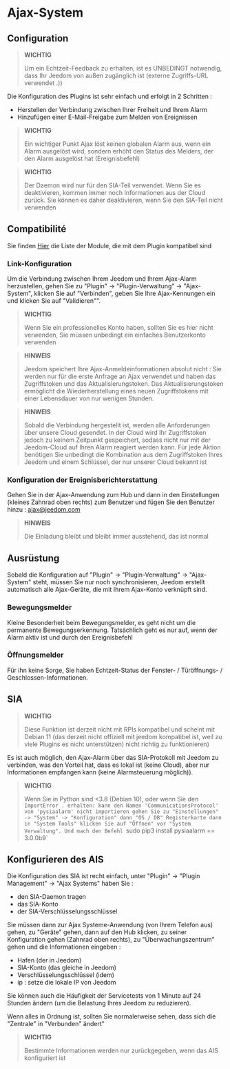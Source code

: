 # Ajax-System

## Configuration

>**WICHTIG**
>
>Um ein Echtzeit-Feedback zu erhalten, ist es UNBEDINGT notwendig, dass Ihr Jeedom von außen zugänglich ist (externe Zugriffs-URL verwendet .))

Die Konfiguration des Plugins ist sehr einfach und erfolgt in 2 Schritten : 

- Herstellen der Verbindung zwischen Ihrer Freiheit und Ihrem Alarm
- Hinzufügen einer E-Mail-Freigabe zum Melden von Ereignissen  

>**WICHTIG**
>
>Ein wichtiger Punkt Ajax löst keinen globalen Alarm aus, wenn ein Alarm ausgelöst wird, sondern erhöht den Status des Melders, der den Alarm ausgelöst hat (Ereignisbefehl)

>**WICHTIG**
>
>Der Daemon wird nur für den SIA-Teil verwendet. Wenn Sie es deaktivieren, kommen immer noch Informationen aus der Cloud zurück. Sie können es daher deaktivieren, wenn Sie den SIA-Teil nicht verwenden

## Compatibilité

Sie finden [Hier](https://compatibility.jeedom.com/index.php?v=d&p=home&plugin=ajaxSystem) die Liste der Module, die mit dem Plugin kompatibel sind

### Link-Konfiguration 

Um die Verbindung zwischen Ihrem Jeedom und Ihrem Ajax-Alarm herzustellen, gehen Sie zu "Plugin" -> "Plugin-Verwaltung" -> "Ajax-System", klicken Sie auf "Verbinden", geben Sie Ihre Ajax-Kennungen ein und klicken Sie auf "Validieren"".

>**WICHTIG**
>
>Wenn Sie ein professionelles Konto haben, sollten Sie es hier nicht verwenden, Sie müssen unbedingt ein einfaches Benutzerkonto verwenden

>**HINWEIS**
>
> Jeedom speichert Ihre Ajax-Anmeldeinformationen absolut nicht : Sie werden nur für die erste Anfrage an Ajax verwendet und haben das Zugriffstoken und das Aktualisierungstoken. Das Aktualisierungstoken ermöglicht die Wiederherstellung eines neuen Zugriffstokens mit einer Lebensdauer von nur wenigen Stunden.

>**HINWEIS**
>
> Sobald die Verbindung hergestellt ist, werden alle Anforderungen über unsere Cloud gesendet. In der Cloud wird Ihr Zugriffstoken jedoch zu keinem Zeitpunkt gespeichert, sodass nicht nur mit der Jeedom-Cloud auf Ihren Alarm reagiert werden kann. Für jede Aktion benötigen Sie unbedingt die Kombination aus dem Zugriffstoken Ihres Jeedom und einem Schlüssel, der nur unserer Cloud bekannt ist 

### Konfiguration der Ereignisberichterstattung

Gehen Sie in der Ajax-Anwendung zum Hub und dann in den Einstellungen (kleines Zahnrad oben rechts) zum Benutzer und fügen Sie den Benutzer hinzu : ajax@jeedom.com

>**HINWEIS**
>
>Die Einladung bleibt und bleibt immer ausstehend, das ist normal

## Ausrüstung 

Sobald die Konfiguration auf "Plugin" -> "Plugin-Verwaltung" -> "Ajax-System" steht, müssen Sie nur noch synchronisieren, Jeedom erstellt automatisch alle Ajax-Geräte, die mit Ihrem Ajax-Konto verknüpft sind. 

### Bewegungsmelder

Kleine Besonderheit beim Bewegungsmelder, es geht nicht um die permanente Bewegungserkennung. Tatsächlich geht es nur auf, wenn der Alarm aktiv ist und durch den Ereignisbefehl

### Öffnungsmelder

Für ihn keine Sorge, Sie haben Echtzeit-Status der Fenster- / Türöffnungs- / Geschlossen-Informationen.

## SIA

>**WICHTIG**
>
> Diese Funktion ist derzeit nicht mit RPIs kompatibel und scheint mit Debian 11 (das derzeit nicht offiziell mit jeedom kompatibel ist, weil zu viele Plugins es nicht unterstützen) nicht richtig zu funktionieren)

Es ist auch möglich, den Ajax-Alarm über das SIA-Protokoll mit Jeedom zu verbinden, was den Vorteil hat, dass es lokal ist (keine Cloud), aber nur Informationen empfangen kann (keine Alarmsteuerung möglich)).

>**WICHTIG**
>
> Wenn Sie in Python sind <3.8 (Debian 10), oder wenn Sie den `ImportError . erhalten: kann den Namen 'CommunicationsProtocol' von 'pysiaalarm' nicht importieren gehen Sie zu "Einstellungen" -> "System" -> "Konfiguration" dann "OS / DB" Registerkarte dann in "System Tools" klicken Sie auf "Öffnen" vor "System Verwaltung". Und mach den Befehl `sudo pip3 install pysiaalarm == 3.0.0b9`

## Konfigurieren des AIS

Die Konfiguration des SIA ist recht einfach, unter "Plugin" -> "Plugin Management" -> "Ajax Systems" haben Sie : 
- den SIA-Daemon tragen
- das SIA-Konto
- der SIA-Verschlüsselungsschlüssel

Sie müssen dann zur Ajax Systeme-Anwendung (von Ihrem Telefon aus) gehen, zu "Geräte" gehen, dann auf den Hub klicken, zu seiner Konfiguration gehen (Zahnrad oben rechts), zu "Überwachungszentrum" gehen und die Informationen eingeben : 

- Hafen (der in Jeedom)
- SIA-Konto (das gleiche in Jeedom)
- Verschlüsselungsschlüssel (idem)
- ip : setze die lokale IP von Jeedom

Sie können auch die Häufigkeit der Servicetests von 1 Minute auf 24 Stunden ändern (um die Belastung Ihres Jeedom zu reduzieren).

Wenn alles in Ordnung ist, sollten Sie normalerweise sehen, dass sich die "Zentrale" in "Verbunden" ändert"

>**WICHTIG**
>
> Bestimmte Informationen werden nur zurückgegeben, wenn das AIS konfiguriert ist
